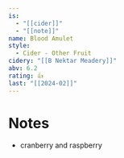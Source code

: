 ```yaml
---
is:
  - "[[cider]]"
  - "[[note]]"
name: Blood Amulet
style:
  - Cider - Other Fruit
cidery: "[[B Nektar Meadery]]"
abv: 6.2
rating: 👍
last: "[[2024-02]]"
---
```

# Notes
- cranberry and raspberry
